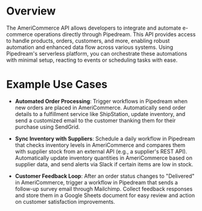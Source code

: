 # Overview

The AmeriCommerce API allows developers to integrate and automate e-commerce operations directly through Pipedream. This API provides access to handle products, orders, customers, and more, enabling robust automation and enhanced data flow across various systems. Using Pipedream's serverless platform, you can orchestrate these automations with minimal setup, reacting to events or scheduling tasks with ease.

# Example Use Cases

- **Automated Order Processing**: Trigger workflows in Pipedream when new orders are placed in AmeriCommerce. Automatically send order details to a fulfillment service like ShipStation, update inventory, and send a customized email to the customer thanking them for their purchase using SendGrid.

- **Sync Inventory with Suppliers**: Schedule a daily workflow in Pipedream that checks inventory levels in AmeriCommerce and compares them with supplier stock from an external API (e.g., a supplier's REST API). Automatically update inventory quantities in AmeriCommerce based on supplier data, and send alerts via Slack if certain items are low in stock.

- **Customer Feedback Loop**: After an order status changes to "Delivered" in AmeriCommerce, trigger a workflow in Pipedream that sends a follow-up survey email through Mailchimp. Collect feedback responses and store them in a Google Sheets document for easy review and action on customer satisfaction improvements.
